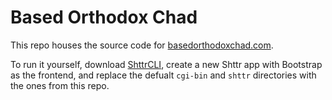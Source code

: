 # Based Orthodox Chad

This repo houses the source code for [basedorthodoxchad.com](https://basedorthodoxchad.com).

To run it yourself, download [ShttrCLI](https://github.com/calebstein1/shttr), create a new Shttr app with Bootstrap as the frontend, and replace the defualt `cgi-bin` and `shttr` directories with the ones from this repo.

